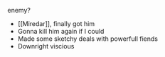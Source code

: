 enemy?

- [[Miredar]], finally got him
- Gonna kill him again if I could
- Made some sketchy deals with powerfull fiends
- Downright viscious